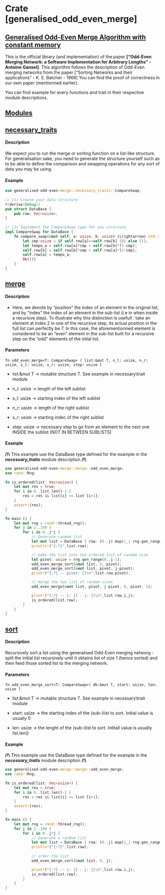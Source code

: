 
Crate [generalised\_odd\_even\_merge]
===========================================================================


[Generalised Odd-Even Merge Algorithm with constant memory](#generalised-odd-even-merge-algorithm-with-constant-memory)
-----------------------------------------------------------------------------------------------------------------------

This is the official library (and implementation) of the paper **\[“Odd-Even Merging Network: a Software Implementation for Arbitrary Lengths” - Antoine Gansel\]**. This algorithm follows the description of Odd-Even merging networks from the paper \[“Sorting Networks and their applications” - K. E. Batcher - 1968\] You can find the proof of correctness in our own paper (mentionned earlier).

You can find example for every functions and trait in their respective module descriptions.

[Modules](#modules)
-------------------




## [necessary\_traits](#necessary_traits)


#### Description

We expect you to run the merge or sorting function on a list-like structure. For generalisation sake, you need to generate the structure yourself such as to be able to define the comparison and swapping operations for any sort of data you may be using.

#### Example
```rs
use generalised-odd-even-merge::necessary_traits::CompareSwap;
    
// (1) Create your data structure
#[derive(Debug)]
pub struct DataBase {
    pub row: Vec<usize>,
}
    
// (2) Implement the CompareSwap type for you structure
impl CompareSwap for DataBase {
    fn compare_swap(&mut self, a: usize, b: usize) $\rightarrow$ std::io::Result<()> {
        let cmp:usize = if self.row[a]>=self.row[b] {0} else {1};
        let tempo_a = self.row[a]*cmp + self.row[b]*(1-cmp);
        self.row[b] = self.row[b]*cmp + self.row[a]*(1-cmp);
        self.row[a] = tempo_a;
        Ok(())
    }
}
```

## [merge](#merge)

#### Description

*   Here, we denote by “position” the index of an element in the original list, and by “index” the index of an element in the sub-list (i.e in when inside a recurisve step). To illustrate why this distinction is usefull : take an element at index 2 in one of the recursive step, its actual position in the full list can perfectly be 7. In this case, the aforementionned element is considered to be an “even” element in the sub-list built for a recursive step on the “odd” elements of the intial list.


#### Parameters
``fn odd_even_merge<T: CompareSwap> ( list:&mut T, n_l: usize, n_r: usize, s_l: usize, s_r: usize, step: usize )``
*   list:&mut T $\rightarrow$  mutable structure T. See example in necessary\trait module
    
*   n\_l: usize $\rightarrow$ length of the left sublist
    
*   s\_l: usize $\rightarrow$ starting index of the left sublist
    
*   n\_r: usize $\rightarrow$ length of the right sublist
    
*   s\_r: usize $\rightarrow$ starting indec of the right sublist
    
*   step: usize $\rightarrow$ necessary step to go from an element to the next one INSIDE the sublist (NOT IN BETWEEN SUBLISTS)
    

#### Example

**/!\\** This example use the DataBase type defined for the example in the _**necessary\_traits**_ module description **/!\\**
```rs 
use generalised-odd-even-merge::merge::odd_even_merge;
use rand::Rng;
    
fn is_ordered(list: Vec<usize>) {
    let mut res = true;
    for i in 0..list.len()-1 {
        res = res && list[i] <= list [i+1];
    }
    assert!(res);
}

fn main () {
    let mut rng = rand::thread_rng();
    for j in 2..100 {
        for i in 0..j*j {
            // Generate random list
            let mut list = DataBase { row: (0..j).map(|_| rng.gen_range(0..1000)).collect() };
            println!("{:?}",list.row);

            // make the list into two ordered list of random size
            let pivot: usize = rng.gen_range(0..j-1);
            odd_even_merge_sort(&mut list, 0, pivot);
            odd_even_merge_sort(&mut list, pivot, j-pivot);
            print!("{:?} -- pivot: {}\n",list.row,pivot);

            // merge the two list of random sizes
            odd_even_merge(&mut list, pivot, j-pivot, 0, pivot, 1);

            print!("{:?} -- i: {} - j: {}\n",list.row,i,j);
            is_ordered(list.row);
        }
    }
}
```

## [sort](#sort)

#### Description

Recursively sort a list using the generalised Odd-Even merging networg : split the initial list recursively until it obtains list of size 1 (hence sorted) and then feed those sorted list to the merging network.

#### Parameters
``fn odd_even_merge_sort<T: CompareSwap>( db:&mut T, start: usize, len: usize )``

*   list:&mut T $\rightarrow$ mutable structure T. See example in necessary\trait module
    
*   start: usize $\rightarrow$ the starting index of the (sub-)list to sort. Initial value is usually 0
    
*   len: usize $\rightarrow$ the lenght of the (sub-)list to sort. Intitall value is usually list.len()
    

#### Example

**/!\\** This example use the DataBase type defined for the example in the _**necessary\_traits**_ module description **/!\\**
```rs
use generalised-odd-even-merge::merge::odd_even_merge;
use rand::Rng;
    
fn is_ordered(list: Vec<usize>) {
    let mut res = true;
    for i in 0..list.len()-1 {
        res = res && list[i] <= list [i+1];
    }
    assert!(res);
}

fn main () {
    let mut rng = rand::thread_rng();
    for j in 2..100 {
        for i in 0..j*j {
            // Generate a random list
            let mut list = DataBase { row: (0..j).map(|_| rng.gen_range(0..1000)).collect() };
            println!("{:?}",list.row);
            
            // order the list
            odd_even_merge_sort(&mut list, 0, j);

            print!("{:?} -- i: {} - j: {}\n",list.row,i,j);
            is_ordered(list.row);
        }
    }
}
```
